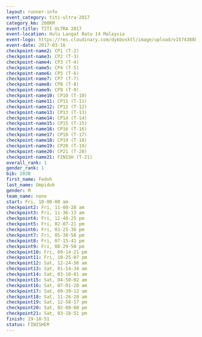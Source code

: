 ```yaml
---
layout: runner-info 
event_category: titi-ultra-2017 
category_km: 200KM 
event-title: TITI ULTRA 2017 
event-location: Hulu Langat Batu 14 Malaysia 
event-logo: https://res.cloudinary.com/dykbosktl/image/upload/v1574388892/Logo/titi250km_2017_logo_vstx0h.jpg 
event-date: 2017-03-16 
checkpoint-name2: CP1 (T-2) 
checkpoint-name3: CP2 (T-3) 
checkpoint-name4: CP3 (T-4) 
checkpoint-name5: CP4 (T-5) 
checkpoint-name6: CP5 (T-6) 
checkpoint-name7: CP7 (T-7) 
checkpoint-name8: CP8 (T-8) 
checkpoint-name9: CP9 (T-9) 
checkpoint-name10: CP10 (T-10) 
checkpoint-name11: CP11 (T-11) 
checkpoint-name12: CP12 (T-12) 
checkpoint-name13: CP13 (T-13) 
checkpoint-name14: CP14 (T-14) 
checkpoint-name15: CP15 (T-15) 
checkpoint-name16: CP16 (T-16) 
checkpoint-name17: CP18 (T-17) 
checkpoint-name18: CP19 (T-18) 
checkpoint-name19: CP20 (T-19) 
checkpoint-name20: CP21 (T-20) 
checkpoint-name21: FINISH (T-21) 
overall_rank: 1
gender_rank: 1
bib: 2038
first_name: Fedoh
last_name: Ompiduk
gender: M
team_name: none
start: Fri, 10-00-00 am
checkpoint2: Fri, 11-00-28 am
checkpoint3: Fri, 11-36-13 am
checkpoint4: Fri, 12-48-25 pm
checkpoint5: Fri, 02-07-21 pm
checkpoint6: Fri, 03-25-36 pm
checkpoint7: Fri, 05-38-56 pm
checkpoint8: Fri, 07-15-41 pm
checkpoint9: Fri, 08-29-50 pm
checkpoint10: Fri, 09-14-21 pm
checkpoint11: Fri, 10-25-07 pm
checkpoint12: Sat, 12-24-56 am
checkpoint13: Sat, 01-14-34 am
checkpoint14: Sat, 03-10-01 am
checkpoint15: Sat, 04-50-02 am
checkpoint16: Sat, 07-01-20 am
checkpoint17: Sat, 09-39-12 am
checkpoint18: Sat, 11-26-28 am
checkpoint19: Sat, 12-58-17 pm
checkpoint20: Sat, 02-00-00 pm
checkpoint21: Sat, 03-18-51 pm
finish: 29-18-51
status: FINISHER
---
```

